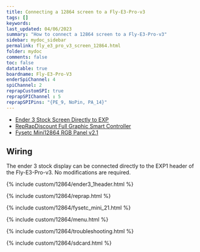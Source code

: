 ```yaml
---
title: Connecting a 12864 screen to a Fly-E3-Pro-v3
tags: []
keywords: 
last_updated: 04/06/2023
summary: "How to connect a 12864 screen to a Fly-E3-Pro-v3"
sidebar: mydoc_sidebar
permalink: fly_e3_pro_v3_screen_12864.html
folder: mydoc
comments: false
toc: false
datatable: true
boardname: Fly-E3-Pro-V3
enderSpiChannel: 4
spiChannel: 2
reprapCustomSPI: true
reprapSPIChannel : 5
reprapSPIPins: "{PE_9, NoPin, PA_14}"
---
```


<ul id="profileTabs" class="nav nav-tabs">
    <li class="active"><a class="noCrossRef" href="#e3stock" data-toggle="tab">Ender 3 Stock Screen Directly to EXP</a></li>
    <li><a class="noCrossRef" href="#reprap" data-toggle="tab">RepRapDiscount Full Graphic Smart Controller</a></li>
    <li><a class="noCrossRef" href="#fysetc" data-toggle="tab">Fysetc Mini12864 RGB Panel v2.1</a></li>
</ul>
  <div class="tab-content">
<div role="tabpanel" class="tab-pane active" id="e3stock" markdown="1">

## Wiring

The ender 3 stock display can be connected directly to the EXP1 header of the Fly-E3-Pro-v3. No modifications are required.

{% include custom/12864/ender3_1header.html %}

</div>

<div role="tabpanel" class="tab-pane" id="reprap" markdown="1">

{% include custom/12864/reprap.html %}

</div>

<div role="tabpanel" class="tab-pane" id="fysetc" markdown="1">

{% include custom/12864/fysetc_mini_21.html %}

</div>

</div>

{% include custom/12864/menu.html %}

{% include custom/12864/troubleshooting.html %}

{% include custom/12864/sdcard.html %}

